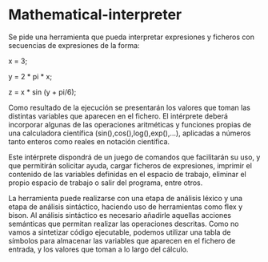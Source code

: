 # Mathematical-interpreter
Se pide una herramienta que pueda interpretar expresiones y ficheros con secuencias de expresiones de la forma:

x = 3;

y = 2 * pi * x;

z = x * sin (y + pi/6);

 

Como resultado de la ejecución se presentarán los valores que toman las distintas variables que aparecen en el fichero. El intérprete deberá incorporar algunas de las operaciones aritméticas y funciones propias de una calculadora científica (sin(),cos(),log(),exp(),…), aplicadas a números tanto enteros como reales en notación científica.

Este intérprete dispondrá de un juego de comandos que facilitarán su uso, y que permitirán solicitar ayuda, cargar ficheros de expresiones, imprimir el contenido de las variables definidas en el espacio de trabajo, eliminar el propio espacio de trabajo o salir del programa, entre otros.

La herramienta puede realizarse con una etapa de análisis léxico y una etapa de análisis sintáctico, haciendo uso de herramientas como flex y bison. Al análisis sintáctico es necesario añadirle aquellas acciones semánticas que permitan realizar las operaciones descritas. Como no vamos a sintetizar código ejecutable, podemos utilizar una tabla de símbolos para almacenar las variables que aparecen en el fichero de entrada, y los valores que toman a lo largo del cálculo.
